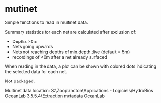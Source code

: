 # mutinet

Simple functions to read in multinet data.

Summary statistics for each net are calculated after exclusion of:
   - Depths >0m 
   - Nets going upwards
   - Nets not reaching depths of min.depth.dive (default = 5m)
   - recordings of <0m after a net already surfaced
   
When reading in the data, a plot can be shown with colored dots indicating the selected data for each net.

Not packaged.

Multinet data location: S:\Zooplancton\Applications - Logiciels\HydroBios OceanLab 3.5.5.4\Extraction metadata OceanLab